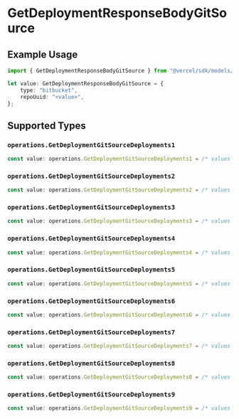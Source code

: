 # GetDeploymentResponseBodyGitSource

## Example Usage

```typescript
import { GetDeploymentResponseBodyGitSource } from "@vercel/sdk/models/operations";

let value: GetDeploymentResponseBodyGitSource = {
    type: "bitbucket",
    repoUuid: "<value>",
};
```

## Supported Types

### `operations.GetDeploymentGitSourceDeployments1`

```typescript
const value: operations.GetDeploymentGitSourceDeployments1 = /* values here */
```

### `operations.GetDeploymentGitSourceDeployments2`

```typescript
const value: operations.GetDeploymentGitSourceDeployments2 = /* values here */
```

### `operations.GetDeploymentGitSourceDeployments3`

```typescript
const value: operations.GetDeploymentGitSourceDeployments3 = /* values here */
```

### `operations.GetDeploymentGitSourceDeployments4`

```typescript
const value: operations.GetDeploymentGitSourceDeployments4 = /* values here */
```

### `operations.GetDeploymentGitSourceDeployments5`

```typescript
const value: operations.GetDeploymentGitSourceDeployments5 = /* values here */
```

### `operations.GetDeploymentGitSourceDeployments6`

```typescript
const value: operations.GetDeploymentGitSourceDeployments6 = /* values here */
```

### `operations.GetDeploymentGitSourceDeployments7`

```typescript
const value: operations.GetDeploymentGitSourceDeployments7 = /* values here */
```

### `operations.GetDeploymentGitSourceDeployments8`

```typescript
const value: operations.GetDeploymentGitSourceDeployments8 = /* values here */
```

### `operations.GetDeploymentGitSourceDeployments9`

```typescript
const value: operations.GetDeploymentGitSourceDeployments9 = /* values here */
```

